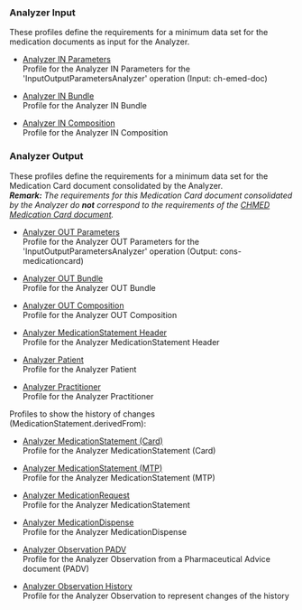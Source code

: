 ### Analyzer Input
These profiles define the requirements for a minimum data set for the medication documents as input for the Analyzer.
* [Analyzer IN Parameters](StructureDefinition-analyzer-in-parameters.html)   
Profile for the Analyzer IN Parameters for the 'InputOutputParametersAnalyzer' operation (Input: ch-emed-doc)

* [Analyzer IN Bundle](StructureDefinition-analyzer-in-bundle.html)   
Profile for the Analyzer IN Bundle

* [Analyzer IN Composition](StructureDefinition-analyzer-in-composition.html)   
Profile for the Analyzer IN Composition

### Analyzer Output
These profiles define the requirements for a minimum data set for the Medication Card document consolidated by the Analyzer.   
_**Remark:** The requirements for this Medication Card document consolidated by the Analyzer do **not** correspond to the requirements of the [CHMED Medication Card document](https://chmed.emediplan.ch/fhir/StructureDefinition-chmed-card-bundle.html)._

* [Analyzer OUT Parameters](StructureDefinition-analyzer-out-parameters.html)   
Profile for the Analyzer OUT Parameters for the 'InputOutputParametersAnalyzer' operation (Output: cons-medicationcard)

* [Analyzer OUT Bundle](StructureDefinition-analyzer-out-bundle.html)   
Profile for the Analyzer OUT Bundle

* [Analyzer OUT Composition](StructureDefinition-analyzer-out-composition.html)   
Profile for the Analyzer OUT Composition

* [Analyzer MedicationStatement Header](StructureDefinition-analyzer-medicationstatement-header.html)   
Profile for the Analyzer MedicationStatement Header

* [Analyzer Patient](StructureDefinition-analyzer-patient.html)   
Profile for the Analyzer Patient

* [Analyzer Practitioner](StructureDefinition-analyzer-practitioner.html)   
Profile for the Analyzer Practitioner

Profiles to show the history of changes (MedicationStatement.derivedFrom):

* [Analyzer MedicationStatement (Card)](StructureDefinition-analyzer-medicationstatementcard.html)   
Profile for the Analyzer MedicationStatement (Card)

* [Analyzer MedicationStatement (MTP)](StructureDefinition-analyzer-medicationstatementmtp.html)   
Profile for the Analyzer MedicationStatement (MTP)

* [Analyzer MedicationRequest](StructureDefinition-analyzer-medicationrequest.html)   
Profile for the Analyzer MedicationStatement

* [Analyzer MedicationDispense](StructureDefinition-analyzer-medicationdispense.html)   
Profile for the Analyzer MedicationDispense

* [Analyzer Observation PADV](StructureDefinition-analyzer-observationpadv.html)   
Profile for the Analyzer Observation from a Pharmaceutical Advice document (PADV)

* [Analyzer Observation History](StructureDefinition-analyzer-observationhistory.html)   
Profile for the Analyzer Observation to represent changes of the history